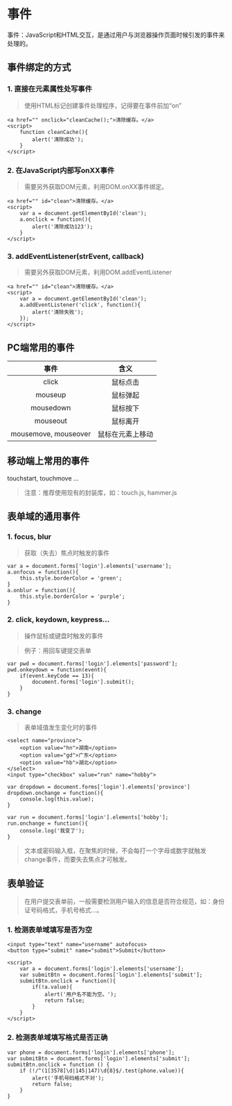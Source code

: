# 事件

事件：JavaScript和HTML交互，是通过用户与浏览器操作页面时候引发的事件来处理的。

## 事件绑定的方式

### 1. 直接在元素属性处写事件
> 使用HTML标记创建事件处理程序，记得要在事件前加“on”

    <a href="" onclick="cleanCache();">清除缓存。</a>
    <script>
        function cleanCache(){
            alert('清除成功');
        }
    </script>
### 2. 在JavaScript内部写onXX事件
> 需要另外获取DOM元素，利用DOM.onXX事件绑定。

    <a href="" id="clean">清除缓存。</a>
    <script>
        var a = document.getElementById('clean');
        a.onclick = function(){
            alert('清除成功123');
        }
    </script>

### 3. addEventListener(strEvent, callback)
> 需要另外获取DOM元素，利用DOM.addEventListener

    <a href="" id="clean">清除缓存。</a>
    <script>
        var a = document.getElementById('clean');
        a.addEventListener('click', function(){
            alert('清除失败');
        });
    </script>

## PC端常用的事件

事件|含义
:---:|:--:
click|鼠标点击
mouseup| 鼠标弹起
mousedown|鼠标按下
mouseout|鼠标离开
mousemove, mouseover|鼠标在元素上移动

## 移动端上常用的事件

touchstart, touchmove ...

> 注意：推荐使用现有的封装库，如：touch.js, hammer.js


## 表单域的通用事件

### 1. focus, blur
> 获取（失去）焦点时触发的事件

    var a = document.forms['login'].elements['username'];
    a.onfocus = function(){
        this.style.borderColor = 'green';
    }
    a.onblur = function(){
        this.style.borderColor = 'purple';
    }

### 2. click, keydown, keypress...
> 操作鼠标或键盘时触发的事件

> 例子：用回车键提交表单

    var pwd = document.forms['login'].elements['password'];
    pwd.onkeydown = function(event){
        if(event.keyCode == 13){
            document.forms['login'].submit();
        }
    }

### 3. change
> 表单域值发生变化时的事件

    <select name="province">
        <option value="hn">湖南</option>
        <option value="gd">广东</option>
        <option value="hb">湖北</option>
    </select>
	<input type="checkbox" value="run" name="hobby">

	var dropdown = document.forms['login'].elements['province']
	dropdown.onchange = function(){
	    console.log(this.value);
	}
	
	var run = document.forms['login'].elements['hobby'];
	run.onchange = function(){
	    console.log('我变了');
	}

> 文本或密码输入框，在聚焦的时候，不会每打一个字母或数字就触发change事件，而要失去焦点才可触发。

## 表单验证
> 在用户提交表单前，一般需要检测用户输入的信息是否符合规范，如：身份证号码格式，手机号格式...。


### 1. 检测表单域填写是否为空
	<input type="text" name="username" autofocus>	
	<button type="submit" name="submit">Submit</button>

	<script>
		var a = document.forms['login'].elements['username'];
		var submitBtn = document.forms['login'].elements['submit'];
		submitBtn.onclick = function(){
		    if(!a.value){
		        alert('用户名不能为空。');
		        return false;
		    }
		}
	</script>

### 2. 检测表单域填写格式是否正确

	var phone = document.forms['login'].elements['phone'];
	var submitBtn = document.forms['login'].elements['submit'];
	submitBtn.onclick = function () {
	    if (!/^(1[3578]\d|145|147)\d{8}$/.test(phone.value)){
	        alert('手机号码格式不对');
	        return false;
	    }
	}